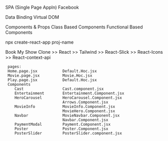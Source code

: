 SPA (Single Page Appln)
Facebook

Data Binding
Virtual DOM

Components & Props
Class Based Components
Functional Based Components

npx create-react-app proj-name

Book My Show Clone >> React >> Tailwind >> React-Slick >> React-Icons >> React-context-api

     pages:
     Home.page.jsx           Default.Hoc.jsx
     Movie.page.jsx          Movie.Hoc.jsx
     Play.page.jsx           Default.Hoc.jsx
     Components
        Cast                 Cast.component.jsx
        Entertainment        Entertainment.Component.jsx
        HeroCarousel         HeroCarousel.Component.jsx
                             Arrows.Component.jsx
        MovieInfo            MovieInfo.Component.jsx
                             MovieHero.Component.jsx
        Navbar               MovieNavbar.Component.jsx
                             Navbar.Component.jsx
        PaymentModal         Payment.Component.jsx
        Poster               Poster.Component.jsx
        PosterSlider         PosterSlider.component.jsx
